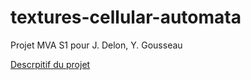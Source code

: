 # textures-cellular-automata
Projet MVA S1 pour J. Delon, Y. Gousseau

[Descrpitif du projet](https://perso.telecom-paristech.fr/gousseau/MVA/Projets2022/TextureAC/)
